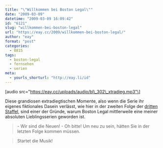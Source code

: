 ```yaml
---
title: "\"Willkommen bei Boston Legal\""
date: "2009-03-09"
datetime: "2009-03-09 16:09:42"
id: "6121"
slug: "willkommen-bei-boston-legal"
url: "https://eay.cc/2009/willkommen-bei-boston-legal/"
author: "eay"
format: "post"
categories:
  - 0815
tags:
  - boston-legal
  - fernsehen
  - serien
meta:
  - yourls_shorturl: "http://eay.li/id"
---
```


\[audio src="https://eay.cc/uploads/audio/bl\_302\_xtradieg.mp3"\]

Diese grandiosen extradiegtischen Momente, also wenn die Serie ihr eigenes fiktionales Dasein verlässt, wie hier in der zweiten Folge der [dritten Staffel](http://www.amazon.de/exec/obidos/ASIN/B0017MBOC8/eayznet-21), sind einer der Gründe, warum Boston Legal mittlerweile eine meiner absoluten Lieblingsserien geworden ist.

> \- Wir sind die Neuen! - Oh bitte! Um neu zu sein, hätten Sie in der letzten Folge kommen müssen.

> Startet die Musik!
